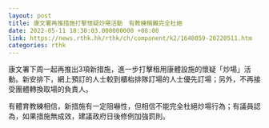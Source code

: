 ```yaml
---
layout: post
title: 康文署再推措施打擊懷疑炒場活動　有教練稱難完全杜絕
date: 2022-05-11 18:30:03.000000000 +08:00
link: https://news.rthk.hk/rthk/ch/component/k2/1648059-20220511.htm
categories: rthk
---
```


康文署下周一起再推出3項新措施，進一步打擊租用康體設施的懷疑「炒場」活動。新安排下，網上預訂的人士較到櫃枱排隊訂場的人士優先訂場；另外，不再接受團體轉換取場的負責人。

有體育教練相信，新措施有一定阻嚇性，但相信不能完全杜絕炒場行為；有議員認為，如果措施無成效，建議政府日後修例加強罰則。
